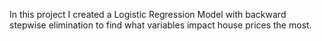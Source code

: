 In this project I created a Logistic Regression Model with backward stepwise elimination to find what variables impact house prices the most. 
